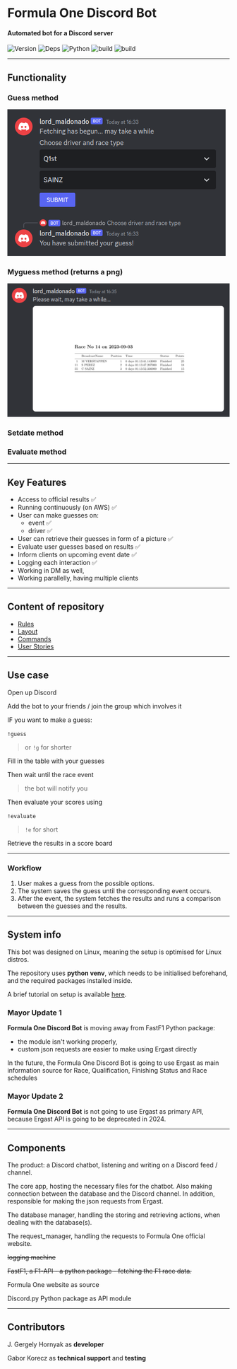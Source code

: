 # Formula One Discord Bot

#### Automated bot for a Discord server

![Version](https://img.shields.io/badge/version-0.4.8-green) ![Deps](https://img.shields.io/badge/dependencies-up_to_date-green) ![Python](https://img.shields.io/badge/python-3.10-yellow) ![build](https://img.shields.io/badge/build-passing-yellow) ![build](https://img.shields.io/badge/progress-69%-yellow)



---

## Functionality

### Guess method

![screenshot from Discord](docs/images/screenShot_guess.png)

### Myguess method (returns a png)

![screenshot from Discord](docs/images/screenShot_last_results.png)

### Setdate method

### Evaluate method

---

## Key Features

- Access to official results ✅
- Running continuously (on AWS) ✅
- User can make guesses on:
  - event ✅
  - driver ✅
- User can retrieve their guesses in form of a picture ✅
- Evaluate user guesses based on results ✅
- Inform clients on upcoming event date ✅
- Logging each interaction ✅
- Working in DM as well,
- Working parallelly, having multiple clients

---

## Content of repository

- [Rules](docs/rulebook.md)
- [Layout](docs/layout.md)
- [Commands](docs/commands.md)
- [User Stories](docs/user_stories.md)

---

## Use case

Open up Discord

Add the bot to your friends / join the group which involves it

IF you want to make a guess:

`!guess`

> or `!g` for shorter

Fill in the table with your guesses

Then wait until the race event

> the bot will notify you

Then evaluate your scores using

`!evaluate`

> `!e` for short

Retrieve the results in a score board

---

### Workflow

1. User makes a guess from the possible options.
2. The system saves the guess until the corresponding event occurs.
3. After the event, the system fetches the results and runs a comparison between the guesses and the results.

---

## System info

This bot was designed on Linux, meaning the setup is optimised for Linux distros.

The repository uses **python venv**, which needs to be initialised beforehand, and the required packages installed inside.  

A brief tutorial on setup is available [here](docs/setup.md).

### Mayor Update 1

**Formula One Discord Bot** is moving away from FastF1 Python package:

- the module isn't working properly,
- custom json requests are easier to make using Ergast directly

In the future, the Formula One Discord Bot is going to use Ergast as main information source for Race, Qualification, Finishing Status and Race schedules

### Mayor Update 2

**Formula One Discord Bot** is not going to use Ergast as primary API, because Ergast API is going to be deprecated in 2024.

---

## Components

The product: a Discord chatbot, listening and writing on a Discord feed / channel.

The core app, hosting the necessary files for the chatbot. Also making connection between the database and the Discord channel.
In addition, responsible for making the json requests from Ergast.

The database manager, handling the storing and retrieving actions, when dealing with the database(s).

The request_manager, handling the requests to Formula One official website.

~~logging machine~~

~~FastF1, a F1-API - a python package - fetching the F1 race data.~~

Formula One website as source

Discord.py Python package as API module

---

## Contributors

J. Gergely Hornyak as **developer**

Gabor Korecz as **technical support** and **testing**

